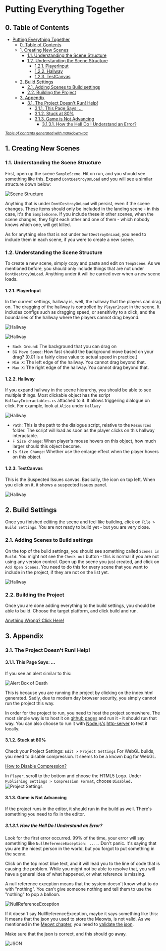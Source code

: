 # Putting Everything Together
## 0. Table of Contents

- [Putting Everything Together](#putting-everything-together)
  * [0. Table of Contents](#0-table-of-contents)
  * [1. Creating New Scenes](#1-creating-new-scenes)
    + [1.1. Understanding the Scene Structure](#11-understanding-the-scene-structure)
    + [1.2. Understanding the Scene Structure](#12-understanding-the-scene-structure)
      - [1.2.1. PlayerInput](#121-playerinput)
      - [1.2.2. Hallway](#122-hallway)
      - [1.2.3. TestCanvas](#123-testcanvas)
  * [2. Build Settings](#2-build-settings)
    + [2.1. Adding Scenes to Build settings](#21-adding-scenes-to-build-settings)
    + [2.2. Building the Project](#22-building-the-project)
  * [3. Appendix](#3-appendix)
    + [3.1. The Project Doesn't Run! Help!](#31-the-project-doesn-t-run--help-)
      - [3.1.1. This Page Says: ...](#311-this-page-says--)
      - [3.1.2. Stuck at 80%](#312-stuck-at-80-)
      - [3.1.3. Game is Not Advancing](#313-game-is-not-advancing)
        * [3.1.3.1. How the Hell Do I Understand an Error?](#3131-how-the-hell-do-i-understand-an-error-)

<small><i><a href='http://ecotrust-canada.github.io/markdown-toc/'>Table of contents generated with markdown-toc</a></i></small>


## 1. Creating New Scenes

### 1.1. Understanding the Scene Structure
First, open up the scene `SampleScene`. Hit on run, and you should see something like this.
Expand `DontDestroyOnLoad` and you will see a similar structure down below:

![Scene Structure](images/tutorial_build.png)

Anything that is under `DontDestroyOnLoad` will persist, even if the scene changes. These items should only be included in the landing scene - in this case, it's the `SampleScene`. If you include these in other scenes, when the scene changes, they fight each other and one of them - which nobody knows which one, will get killed.

 As for anything else that is not under `DontDestroyOnLoad`, you need to include them in each scene, if you were to create a new scene.

### 1.2. Understanding the Scene Structure
To create a new scene, simply copy and paste and edit on `TempScene`.
As we mentioned before, you should only include things that are not under `DontDestroyOnLoad`. Anything under it will be carried over when a new scene loads.

#### 1.2.1. PlayerInput
In the current settings, hallway is, well, the hallway that the players can drag on. The dragging of the hallway is controlled by `PlayerInput` in the scene. It includes configs such as dragging speed, or sensitivity to a click, and the boundaries of the hallway where the players cannot drag beyond.

![Hallway](images/tutorial_build_2.png)

![Hallway](images/tutorial_build_1.png)

 - `Back Ground`: The background that you can drag on
 - `BG Move Speed`: How fast should the background move based on your drag? (0.01 is a fairly close value to actual speed in practice.)
 - `Min X`: The left edge of the hallway. You cannot drag beyond that.
 - `Max X`: The right edge of the hallway. You cannot drag beyond that.

#### 1.2.2. Hallway
If you expand hallway in the scene hierarchy, you should be able to see multiple things. Most clickable object has the script `HallwayInteractables.cs` attached to it. It allows triggering dialogue on click. For example, look at `Alice` under `Hallway`

![Hallway](images/tutorial_build_3.png)

 - `Path`: This is the path to the dialogue script, relative to the `Resources` folder. The script will load as soon as the player clicks on this hallway interactable.
 - `F Size change`: When player's mouse hovers on this object, how much larger should this object become.
 - `Is Size Change`: Whether use the enlarge effect when the player hovers on this object.

#### 1.2.3. TestCanvas
This is the Suspected Issues canvas. Basically, the icon on top left. When you click on it, it shows a suspected issues panel.

![Hallway](images/tutorial_build_2.png)

## 2. Build Settings
Once you finished editing the scene and feel like building, click on `File > Build Settings`. You are not ready to build yet - but you are very close.

### 2.1. Adding Scenes to Build settings
On the top of the build settings, you should see something called `Scenes in Build`. You might not see the `Check out` button - this is normal if you are not using any version control. Open up the scene you just created, and click on `Add Open Scenes`. You need to do this for every scene that you want to include in the project, if they are not on the list yet.

![Hallway](images/tutorial_build_4.png)

### 2.2. Building the Project
Once you are done adding everything to the build settings, you should be able to build. Choose the target platform, and click build and run.

[Anything Wrong? Click Here!](#3-appendix)

## 3. Appendix
### 3.1. The Project Doesn't Run! Help!
#### 3.1.1. This Page Says: ...
If you see an alert similar to this:

![Alert Box of Death](images/error_1.png)

This is because you are running the project by clicking on the index.html generated. Sadly, due to modern day browser security, you simply cannot run the project this way.

In order for the project to run, you need to host the project somewhere. The most simple way is to host it on [github pages](https://pages.github.com/) and run it - it should run that way. You can also choose to run it with [Node.js's](https://nodejs.org) [http-server](https://www.npmjs.com/package/http-server) to test it locally.

#### 3.1.2. Stuck at 80%
Check your Project Settings: `Edit > Project Settings`
For WebGL builds, you need to disable compression. It seems to be a known bug for WebGL.

[How to Disable Compression?](https://docs.unity3d.com/Manual/webgl-deploying.html)

In `Player`, scroll to the bottom and choose the HTML5 Logo. Under `Publishing Settings > Compression Format`, choose `Disabled.`
![Project Settings](images/error_2.png)

#### 3.1.3. Game is Not Advancing
If the project runs in the editor, it should run in the build as well. There's something you need to fix in the editor.

##### 3.1.3.1. How the Hell Do I Understand an Error?
Look for the first error occurred. 99% of the time, your error will say something like `NullReferenceException: ....`.
Don't panic. It's saying that you are the nicest person in the world, but you forgot to put something in the scene.

Click on the top most blue text, and it will lead you to the line of code that is causing the problem. While you might not be able to resolve that, you will have a general idea of what happened, or what reference is missing.

A null reference exception means that the system doesn't know what to do with "nothing". You can't give someone nothing and tell them to use the "nothing" to pop a balloon.

![NullReferenceException](images/error_3.png)

If it doesn't say NullReferenceException, maybe it says something like this:
It means that the json you used to store the Meowts, is not valid.
As we mentioned in the [Meowt chapter](readme_meowt_system.md#12-verifying-the-json), you need to [validate the json](readme_meowt_system.md#12-verifying-the-json).

Make sure that the json is correct, and this should go away.

![JSON](images/error_4.png)
